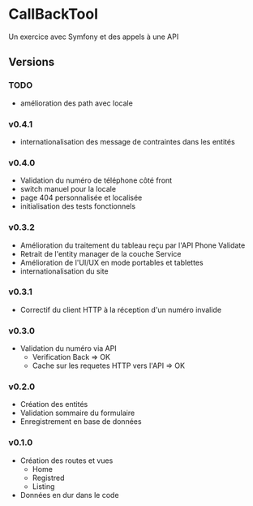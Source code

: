 # CallBackTool

Un exercice avec Symfony et des appels à une API

## Versions

### TODO
  * amélioration des path avec locale
  
### v0.4.1
  * internationalisation des message de contraintes dans les entités

### v0.4.0
  * Validation du numéro de téléphone côté front
  * switch manuel pour la locale
  * page 404 personnalisée et localisée
  * initialisation des tests fonctionnels
    
### v0.3.2
  * Amélioration du traitement du tableau reçu par l'API Phone Validate
  * Retrait de l'entity manager de la couche Service
  * Amélioration de l'UI/UX en mode portables et tablettes
  * internationalisation du site

### v0.3.1
  * Correctif du client HTTP à la réception d'un numéro invalide
  
### v0.3.0
  * Validation du numéro via API
    * Verification Back => OK
    * Cache sur les requetes HTTP vers l'API => OK

### v0.2.0
  * Création des entités
  * Validation sommaire du formulaire
  * Enregistrement en base de données

### v0.1.0

  * Création des routes et vues
    * Home
    * Registred
    * Listing
  * Données en dur dans le code